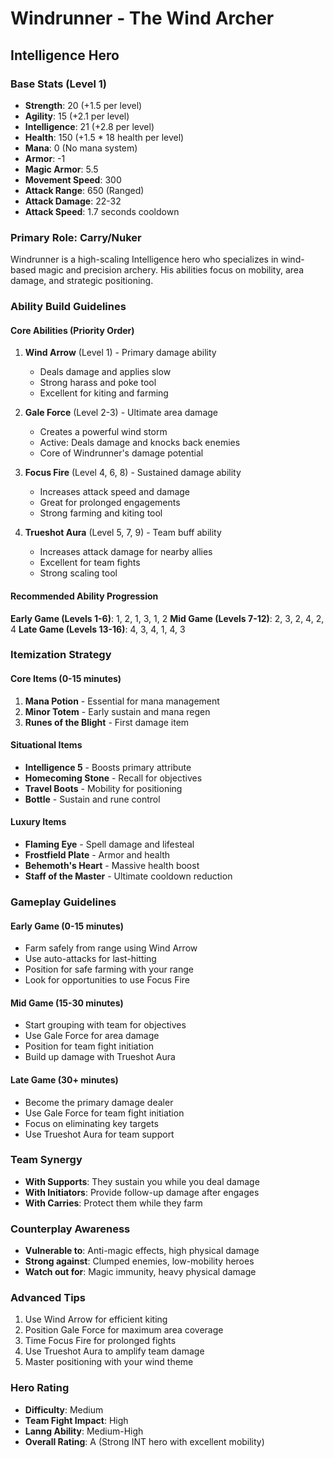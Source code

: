 # Windrunner - The Wind Archer
## Intelligence Hero

### Base Stats (Level 1)
- **Strength**: 20 (+1.5 per level)
- **Agility**: 15 (+2.1 per level)
- **Intelligence**: 21 (+2.8 per level)
- **Health**: 150 (+1.5 * 18 health per level)
- **Mana**: 0 (No mana system)
- **Armor**: -1
- **Magic Armor**: 5.5
- **Movement Speed**: 300
- **Attack Range**: 650 (Ranged)
- **Attack Damage**: 22-32
- **Attack Speed**: 1.7 seconds cooldown

### Primary Role: Carry/Nuker
Windrunner is a high-scaling Intelligence hero who specializes in wind-based magic and precision archery. His abilities focus on mobility, area damage, and strategic positioning.

### Ability Build Guidelines

#### Core Abilities (Priority Order)
1. **Wind Arrow** (Level 1) - Primary damage ability
   - Deals damage and applies slow
   - Strong harass and poke tool
   - Excellent for kiting and farming

2. **Gale Force** (Level 2-3) - Ultimate area damage
   - Creates a powerful wind storm
   - Active: Deals damage and knocks back enemies
   - Core of Windrunner's damage potential

3. **Focus Fire** (Level 4, 6, 8) - Sustained damage ability
   - Increases attack speed and damage
   - Great for prolonged engagements
   - Strong farming and kiting tool

4. **Trueshot Aura** (Level 5, 7, 9) - Team buff ability
   - Increases attack damage for nearby allies
   - Excellent for team fights
   - Strong scaling tool

#### Recommended Ability Progression
**Early Game (Levels 1-6)**: 1, 2, 1, 3, 1, 2
**Mid Game (Levels 7-12)**: 2, 3, 2, 4, 2, 4
**Late Game (Levels 13-16)**: 4, 3, 4, 1, 4, 3

### Itemization Strategy

#### Core Items (0-15 minutes)
1. **Mana Potion** - Essential for mana management
2. **Minor Totem** - Early sustain and mana regen
3. **Runes of the Blight** - First damage item

#### Situational Items
- **Intelligence 5** - Boosts primary attribute
- **Homecoming Stone** - Recall for objectives
- **Travel Boots** - Mobility for positioning
- **Bottle** - Sustain and rune control

#### Luxury Items
- **Flaming Eye** - Spell damage and lifesteal
- **Frostfield Plate** - Armor and health
- **Behemoth's Heart** - Massive health boost
- **Staff of the Master** - Ultimate cooldown reduction

### Gameplay Guidelines

#### Early Game (0-15 minutes)
- Farm safely from range using Wind Arrow
- Use auto-attacks for last-hitting
- Position for safe farming with your range
- Look for opportunities to use Focus Fire

#### Mid Game (15-30 minutes)
- Start grouping with team for objectives
- Use Gale Force for area damage
- Position for team fight initiation
- Build up damage with Trueshot Aura

#### Late Game (30+ minutes)
- Become the primary damage dealer
- Use Gale Force for team fight initiation
- Focus on eliminating key targets
- Use Trueshot Aura for team support

### Team Synergy
- **With Supports**: They sustain you while you deal damage
- **With Initiators**: Provide follow-up damage after engages
- **With Carries**: Protect them while they farm

### Counterplay Awareness
- **Vulnerable to**: Anti-magic effects, high physical damage
- **Strong against**: Clumped enemies, low-mobility heroes
- **Watch out for**: Magic immunity, heavy physical damage

### Advanced Tips
1. Use Wind Arrow for efficient kiting
2. Position Gale Force for maximum area coverage
3. Time Focus Fire for prolonged fights
4. Use Trueshot Aura to amplify team damage
5. Master positioning with your wind theme

### Hero Rating
- **Difficulty**: Medium
- **Team Fight Impact**: High
- **Lanng Ability**: Medium-High
- **Overall Rating**: A (Strong INT hero with excellent mobility)
